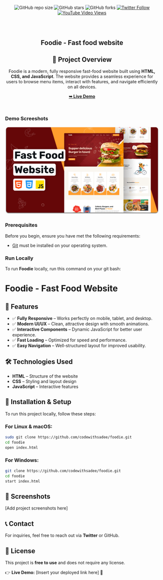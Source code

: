 <div align="center">
  
  ![GitHub repo size](https://img.shields.io/github/repo-size/codewithsadee/foodie)
  ![GitHub stars](https://img.shields.io/github/stars/codewithsadee/foodie?style=social)
  ![GitHub forks](https://img.shields.io/github/forks/codewithsadee/foodie?style=social)
[![Twitter Follow](https://img.shields.io/twitter/follow/codewithsadee_?style=social)](https://twitter.com/intent/follow?screen_name=codewithsadee_)
  [![YouTube Video Views](https://img.shields.io/youtube/views/5XnX83goEZo?style=social)](https://youtu.be/5XnX83goEZo)

  <br />
  <br />

  <h2 align="center">Foodie - Fast food website</h2>

 ## 📌 Project Overview
Foodie is a modern, fully responsive fast-food website built using **HTML, CSS, and JavaScript**. The website provides a seamless experience for users to browse menu items, interact with features, and navigate efficiently on all devices.


  <a href="https://codewithsadee.github.io/foodie/](https://mahabub2030.github.io/Food-/"><strong>➥ Live Demo</strong></a>

</div>

<br />

### Demo Screeshots

![Foodie Desktop Demo](./readme-images/desktop.png "Desktop Demo")

### Prerequisites

Before you begin, ensure you have met the following requirements:

* [Git](https://git-scm.com/downloads "Download Git") must be installed on your operating system.

### Run Locally

To run **Foodie** locally, run this command on your git bash:

# Foodie - Fast Food Website




## 🎯 Features
- ✅ **Fully Responsive** – Works perfectly on mobile, tablet, and desktop.
- ✅ **Modern UI/UX** – Clean, attractive design with smooth animations.
- ✅ **Interactive Components** – Dynamic JavaScript for better user experience.
- ✅ **Fast Loading** – Optimized for speed and performance.
- ✅ **Easy Navigation** – Well-structured layout for improved usability.

## 🛠️ Technologies Used
- **HTML** – Structure of the website
- **CSS** – Styling and layout design
- **JavaScript** – Interactive features

## 🔧 Installation & Setup
To run this project locally, follow these steps:

### **For Linux & macOS:**
```sh
sudo git clone https://github.com/codewithsadee/foodie.git
cd foodie
open index.html
```

### **For Windows:**
```sh
git clone https://github.com/codewithsadee/foodie.git
cd foodie
start index.html
```

## 📸 Screenshots
[Add project screenshots here]

## 📞 Contact
For inquiries, feel free to reach out via **Twitter** or GitHub.

## 📜 License
This project is **free to use** and does not require any license.

👉 **Live Demo:** [Insert your deployed link here] 🚀
